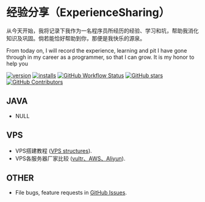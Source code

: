 # 经验分享（ExperienceSharing）
从今天开始，我将记录下我作为一名程序员所经历的经验、学习和坑，帮助我消化知识及巩固。倘若能恰好帮助到你，那便是我快乐的源泉。

From today on, I will record the experience, learning and pit I have gone through in my career as a programmer, so that I can grow. It is my honor to help you

[![version](https://img.shields.io/vscode-marketplace/v/yzhang.markdown-all-in-one.svg?style=flat-square&label=vscode%20marketplace)](https://marketplace.visualstudio.com/items?itemName=XiaoTiJun.ExperienceSharing)
[![installs](https://img.shields.io/vscode-marketplace/d/yzhang.markdown-all-in-one.svg?style=flat-square)](https://marketplace.visualstudio.com/items?itemName=XiaoTiJun.ExperienceSharing)
[![GitHub Workflow Status](https://img.shields.io/github/workflow/status/yzhang-gh/vscode-markdown/CI?style=flat-square)](https://github.com/XiaoTiJun/ExperienceSharing/actions)
[![GitHub stars](https://img.shields.io/github/stars/yzhang-gh/vscode-markdown.svg?style=flat-square&label=github%20stars)](https://github.com/XiaoTiJun/ExperienceSharing)
[![GitHub Contributors](https://img.shields.io/github/contributors/yzhang-gh/vscode-markdown.svg?style=flat-square)](https://github.com/XiaoTiJun/ExperienceSharing/graphs/contributors)


## JAVA
- NULL

## VPS
- VPS搭建教程 ([VPS structures](./VPS/VPSStructures.md)).
- VPS各服务器厂家比较 ([vultr、AWS、Aliyun](./VPS/VPSCompare.md)).


## OTHER
- File bugs, feature requests in [GitHub Issues](https://github.com/XiaoTiJun/ExperienceSharing/issues).